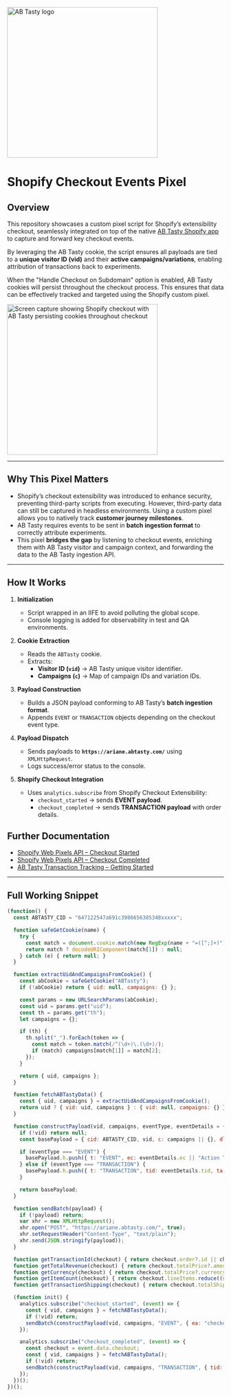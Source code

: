 <img src="https://content.partnerpage.io/eyJidWNrZXQiOiJwYXJ0bmVycGFnZS5wcm9kIiwia2V5IjoibWVkaWEvY29udGFjdF9pbWFnZXMvMDUwNGZlYTYtOWIxNy00N2IyLTg1YjUtNmY5YTZjZWU5OTJiLzI1NjhmYjk4LTQwM2ItNGI2OC05NmJiLTE5YTg1MzU3ZjRlMS5wbmciLCJlZGl0cyI6eyJ0b0Zvcm1hdCI6IndlYnAiLCJyZXNpemUiOnsid2lkdGgiOjEyMDAsImhlaWdodCI6NjI3LCJmaXQiOiJjb250YWluIiwiYmFja2dyb3VuZCI6eyJyIjoyNTUsImciOjI1NSwiYiI6MjU1LCJhbHBoYSI6MH19fX0=" alt="AB Tasty logo" width="350"/>

# Shopify Checkout Events Pixel

## Overview
This repository showcases a custom pixel script for Shopify’s extensibility checkout, seamlessly integrated on top of the native [AB Tasty Shopify app](https://apps.shopify.com/ab-tasty-1) to capture and forward key checkout events.  

By leveraging the AB Tasty cookie, the script ensures all payloads are tied to a **unique visitor ID (vid)** and their **active campaigns/variations**, enabling attribution of transactions back to experiments.

When the "Handle Checkout on Subdomain" option is enabled, AB Tasty cookies will persist throughout the checkout process. This ensures that data can be effectively tracked and targeted using the Shopify custom pixel.

<img 
    src="https://assets-manager.abtasty.com/1ceff369b6cd9aceaa9ee318e6498167/image.jpg" 
    alt="Screen capture showing Shopify checkout with AB Tasty persisting cookies throughout checkout" 
    width="350"
/>

---

## Why This Pixel Matters

- Shopify’s checkout extensibility was introduced to enhance security, preventing third-party scripts from executing. However, third-party data can still be captured in headless environments. Using a custom pixel allows you to natively track **customer journey milestones**.  
- AB Tasty requires events to be sent in **batch ingestion format** to correctly attribute experiments.  
- This pixel **bridges the gap** by listening to checkout events, enriching them with AB Tasty visitor and campaign context, and forwarding the data to the AB Tasty ingestion API.

---

## How It Works
1. **Initialization**  
   - Script wrapped in an IIFE to avoid polluting the global scope.  
   - Console logging is added for observability in test and QA environments.  

2. **Cookie Extraction**  
   - Reads the `ABTasty` cookie.  
   - Extracts:
     - **Visitor ID (`vid`)** → AB Tasty unique visitor identifier.  
     - **Campaigns (`c`)** → Map of campaign IDs and variation IDs.  

3. **Payload Construction**  
   - Builds a JSON payload conforming to AB Tasty’s **batch ingestion format**.  
   - Appends `EVENT` or `TRANSACTION` objects depending on the checkout event type.  

4. **Payload Dispatch**  
   - Sends payloads to **`https://ariane.abtasty.com/`** using `XMLHttpRequest`.  
   - Logs success/error status to the console.  

5. **Shopify Checkout Integration**  
   - Uses `analytics.subscribe` from Shopify Checkout Extensibility:  
     - `checkout_started` → sends **EVENT payload**.  
     - `checkout_completed` → sends **TRANSACTION payload** with order details.  

## Further Documentation

- [Shopify Web Pixels API – Checkout Started](https://shopify.dev/docs/api/web-pixels-api/standard-events/checkout_started)  
- [Shopify Web Pixels API – Checkout Completed](https://shopify.dev/docs/api/web-pixels-api/standard-events/checkout_completed)  
- [AB Tasty Transaction Tracking – Getting Started](https://docs.abtasty.com/client-side/transaction-tag-implementation/transaction-tracking-getting-started)

---

## Full Working Snippet

```javascript
(function() {
  const ABTASTY_CID = "647122547a691c3986656385348xxxxx";

  function safeGetCookie(name) {
    try {
      const match = document.cookie.match(new RegExp(name + "=([^;]+)"));
      return match ? decodeURIComponent(match[1]) : null;
    } catch (e) { return null; }
  }

  function extractUidAndCampaignsFromCookie() {
    const abCookie = safeGetCookie("ABTasty");
    if (!abCookie) return { uid: null, campaigns: {} };

    const params = new URLSearchParams(abCookie);
    const uid = params.get("uid");
    const th = params.get("th");
    let campaigns = {};

    if (th) {
      th.split("_").forEach(token => {
        const match = token.match(/^(\d+)\.(\d+)/);
        if (match) campaigns[match[1]] = match[2];
      });
    }

    return { uid, campaigns };
  }

  function fetchABTastyData() {
    const { uid, campaigns } = extractUidAndCampaignsFromCookie();
    return uid ? { vid: uid, campaigns } : { vid: null, campaigns: {} };
  }

  function constructPayload(vid, campaigns, eventType, eventDetails = {}) {
    if (!vid) return null;
    const basePayload = { cid: ABTASTY_CID, vid, c: campaigns || {}, dl: window.location.href, dr: document.referrer || window.location.href, pt: document.title || "", cst: Date.now(), t: "BATCH", h: [] };

    if (eventType === "EVENT") {
      basePayload.h.push({ t: "EVENT", ec: eventDetails.ec || "Action Tracking", ea: eventDetails.ea || "checkout_started", qt: eventDetails.qt || 502 });
    } else if (eventType === "TRANSACTION") {
      basePayload.h.push({ t: "TRANSACTION", tid: eventDetails.tid, ta: eventDetails.ta || "Purchase", tr: eventDetails.tr, tc: eventDetails.tc, ts: eventDetails.ts, icn: eventDetails.icn, qt: eventDetails.qt || 503 });
    }

    return basePayload;
  }

  function sendBatch(payload) {
    if (!payload) return;
    var xhr = new XMLHttpRequest();
    xhr.open("POST", "https://ariane.abtasty.com/", true);
    xhr.setRequestHeader("Content-Type", "text/plain");
    xhr.send(JSON.stringify(payload));
  }

  function getTransactionId(checkout) { return checkout.order?.id || checkout.id; }
  function getTotalRevenue(checkout) { return checkout.totalPrice?.amount || 0; }
  function getCurrency(checkout) { return checkout.totalPrice?.currencyCode || "GBP"; }
  function getItemCount(checkout) { return checkout.lineItems.reduce((sum, item) => sum + item.quantity, 0); }
  function getTransactionShipping(checkout) { return checkout.totalShippingPrice?.amount || 0; }

  (function init() {
    analytics.subscribe("checkout_started", (event) => {
      const { vid, campaigns } = fetchABTastyData();
      if (!vid) return;
      sendBatch(constructPayload(vid, campaigns, "EVENT", { ea: "checkout_started" }));
    });

    analytics.subscribe("checkout_completed", (event) => {
      const checkout = event.data.checkout;
      const { vid, campaigns } = fetchABTastyData();
      if (!vid) return;
      sendBatch(constructPayload(vid, campaigns, "TRANSACTION", { tid: getTransactionId(checkout), tr: getTotalRevenue(checkout), tc: getCurrency(checkout), icn: getItemCount(checkout), ts: getTransactionShipping(checkout) }));
    });
  })();
})();
```

